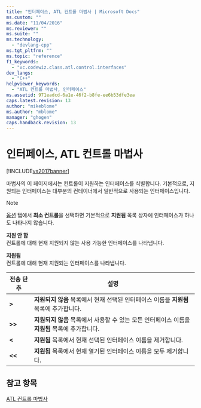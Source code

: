```yaml
---
title: "인터페이스, ATL 컨트롤 마법사 | Microsoft Docs"
ms.custom: ""
ms.date: "11/04/2016"
ms.reviewer: ""
ms.suite: ""
ms.technology: 
  - "devlang-cpp"
ms.tgt_pltfrm: ""
ms.topic: "reference"
f1_keywords: 
  - "vc.codewiz.class.atl.control.interfaces"
dev_langs: 
  - "C++"
helpviewer_keywords: 
  - "ATL 컨트롤 마법사, 인터페이스"
ms.assetid: 971eadcd-6a1e-46f2-b8fe-ee6b53dfe3ea
caps.latest.revision: 13
author: "mikeblome"
ms.author: "mblome"
manager: "ghogen"
caps.handback.revision: 13
---
```

# 인터페이스, ATL 컨트롤 마법사
[!INCLUDE[vs2017banner](../../assembler/inline/includes/vs2017banner.md)]

마법사의 이 페이지에서는 컨트롤이 지원하는 인터페이스를 식별합니다.  기본적으로, 지원되는 인터페이스는 대부분의 컨테이너에서 일반적으로 사용되는 인터페이스입니다.  
  
> [!NOTE]
>  [옵션](../../atl/reference/options-atl-control-wizard.md) 탭에서 **최소 컨트롤**을 선택하면 기본적으로 **지원됨** 목록 상자에 인터페이스가 하나도 나타나지 않습니다.  
  
 **지원 안 함**  
 컨트롤에 대해 현재 지원되지 않는 사용 가능한 인터페이스를 나타냅니다.  
  
 **지원됨**  
 컨트롤에 대해 현재 지원되는 인터페이스를 나타냅니다.  
  
|전송 단추|설명|  
|-----------|--------|  
|**\>**|**지원되지 않음** 목록에서 현재 선택된 인터페이스 이름을 **지원됨** 목록에 추가합니다.|  
|**\>\>**|**지원되지 않음** 목록에서 사용할 수 있는 모든 인터페이스 이름을 **지원됨** 목록에 추가합니다.|  
|**\<**|**지원됨** 목록에서 현재 선택된 인터페이스 이름을 제거합니다.|  
|**\<\<**|**지원됨** 목록에서 현재 열거된 인터페이스 이름을 모두 제거합니다.|  
  
## 참고 항목  
 [ATL 컨트롤 마법사](../../atl/reference/atl-control-wizard.md)